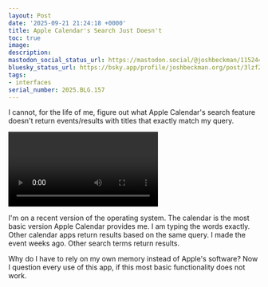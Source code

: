 ```yaml
---
layout: Post
date: '2025-09-21 21:24:18 +0000'
title: Apple Calendar's Search Just Doesn't
toc: true
image:
description:
mastodon_social_status_url: https://mastodon.social/@joshbeckman/115244905700926445
bluesky_status_url: https://bsky.app/profile/joshbeckman.org/post/3lzf2nqgf442m
tags:
- interfaces
serial_number: 2025.BLG.157
---
```

I cannot, for the life of me, figure out what Apple Calendar's search feature doesn't return events/results with titles that exactly match my query.  

<video controls src="/assets/videos/70c6a341-1056-4e00-8237-4b6401e8e750.mov"></video>

I'm on a recent version of the operating system. The calendar is the most basic version Apple Calendar provides me. I am typing the words exactly. Other calendar apps return results based on the same query. I made the event weeks ago. Other search terms return results. 

Why do I have to rely on my own memory instead of Apple's software? Now I question every use of this app, if this most basic functionality does not work.
